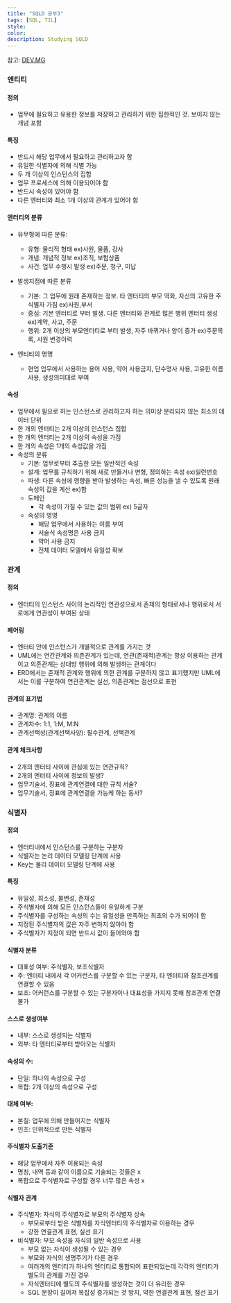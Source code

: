 ```yaml
---
title: "SQLD 공부3"
tags: [SQL, TIL]
style:
color:
description: Studying SQLD
---
```

참고: [DEV.MG](https://devmg.tistory.com/95)
### 엔티티

#### 정의
 - 업무에 필요하고 유용한 정보를 저장하고 관리하기 위한 집한적인 것. 보이지 않는 개념 포함

#### 특징
 - 반드시 해당 업무에서 필요하고 관리하고자 함
 - 유일한 식별자에 의해 식별 가능
 - 두 개 이상의 인스턴스의 집합
 - 업무 프로세스에 의해 이용되어야 함
 - 반드시 속성이 있어야 함
 - 다른 엔터티와 최소 1개 이상의 관계가 있어야 함

#### 엔터티의 분류
  - 유무형에 따른 분류:
     - 유형: 물리적 형태 ex)사원, 물품, 강사
     - 개념: 개념적 정보 ex)조직, 보험상품
     - 사건: 업무 수행시 발생 ex)주문, 청구, 미납

  - 발생지점에 따른 분류
    - 기본: 그 업무에 원래 존재하는 정보. 타 엔터티의 부모 역화, 자신의 고유한 주식별자 가짐 ex)사원,부서
    - 중심: 기본 엔터티로 부터 발생. 다른 엔터티와 관계로 많은 행위 엔터티 생성 ex)계약, 사고, 주문
    - 행위: 2개 이상의 부모엔터티로 부터 발생, 자주 바뀌거나 양이 증가 ex)주문목록, 사원 변경이력

   - 엔티티의 명명
      - 현업 업무에서 사용하는 용어 사용, 약어 사용금지, 단수명사 사용, 고유한 이름 사용, 생성의미대로 부여

#### 속성
  - 업무에서 필요로 하는 인스턴스로 관리하고자 하는 의미상 분리되지 않는 최소의 데이터 단위
  - 한 개의 엔터티는 2개 이상의 인스턴스 집합
  - 한 개의 엔터티는 2개 이상의 속성을 가짐
  - 한 개의 속성은 1개의 속성값을 가짐
  - 속성의 분류
     - 기본: 업무로부터 추출한 모든 일반적인 속성
     - 설계: 업무를 규칙하기 위해 새로 만들거나 변형, 정의하는 속성 ex)일련번호
     - 파생: 다른 속성에 영향을 받아 발생하는 속성, 빠른 성능을 낼 수 있도록 원래 속성의 값을 계산 ex)합
     - 도메인
        - 각 속성이 가질 수 있는 값의 범위 ex) 5글자
     - 속성의 명명
        - 해당 업무에서 사용하는 이름 부여
        - 서술식 속성명은 사용 금지
        - 약어 사용 금지
        - 전체 데이터 모델에서 유일성 확보  

### 관계

#### 정의
  - 엔터티의 인스턴스 사이의 논리적인 연관성으로서 존재의 형태로서나 행위로서 서로에게 연관성이 부여된 상태

#### 페어링
  - 엔터티 안에 인스턴스가 개별적으로 관계를 가지는 것
  - UML에는 연간관계와 의존관계가 있는데, 연관(존재적)관계는 항상 이용하는 관계이고 의존관계는 상대방 행위에 의해 발생하는 관계이다
  - ERD에서는 존재적 관계와 행위에 의한 관계를 구분하지 않고 표기했지만 UML에서는 이를 구분하여 연관관계는 실선, 의존관계는 점선으로 표현

#### 관계의 표기법
  - 관계명: 관계의 이름
  - 관계차수: 1:1, 1:M, M:N
  - 관계선택성(관계선택사양): 필수관계, 선택관계

#### 관계 체크사항
  - 2개의 엔터티 사이에 관심에 있는 연관규칙?
  - 2개의 엔터티 사이에 정보의 발생?
  - 업무기술서, 징표에 관계연결에 대한 규칙 서술?
  - 업무기술서, 징표에 관계연결을 가능케 하는 동사?

### 식별자

#### 정의
 - 엔터티내에서 인스턴스를 구분하는 구분자
 - 식별자는 논리 데이터 모델링 단계에 사용
 - Key는 물리 데이터 모델링 단계에 사용

#### 특징
 - 유일성, 최소성, 불변성, 존재성
 - 주식별자에 의해 모든 인스턴스들이 유일하게 구분
 - 주식별자를 구성하는 속성의 수는 유일성을 만족하는 최초의 수가 되어야 함
 - 지정된 주식별자의 값은 자주 변하지 않아야 함
 - 주식별자가 지정이 되면 반드시 값이 들어와야 함

#### 식별자 분류
 - 대표성 여부: 주식별자, 보조식별자
 - 주: 엔터티 내에서 각 어커런스를 구분할 수 있는 구분자, 타 엔터티와 참조관계를 연결할 수 있음
 - 보조: 어커런스를 구분할 수 있는 구분자이나 대표성을 가지지 못해 참조관계 연결 불가

#### 스스로 생성여부
 - 내부: 스스로 생성되는 식별자
 - 외부: 타 엔터티로부터 받아오는 식별자

#### 속성의 수:
 - 단일: 하나의 속성으로 구성
 - 복합: 2개 이상의 속성으로 구성

#### 대체 여부:
 - 본질: 업무에 의해 만들어지는 식별자
 - 인조: 인위적으로 만든 식별자

#### 주식별자 도출기준
 - 해당 업무에서 자주 이용되는 속성
 - 명칭, 내역 등과 같이 이름으로 기술되는 것들은 x
 - 복합으로 주식별자로 구성할 경우 너무 많은 속성 x

#### 식별자 관계
 - 주식별자: 자식의 주식별자로 부모의 주식별자 상속
    - 부모로부터 받은 식별자를 자식엔터티의 주식별자로 이용하는 경우
    - 강한 연결관계 표현, 실선 표기
 - 비식별자: 부모 속성을 자식의 일반 속성으로 사용
   - 부모 없는 자식이 생성될 수 있는 경우
   - 부모와 자식의 생명주기가 다른 경우
   - 여러개의 엔터티가 하나의 엔터티로 통합되어 표현되었는데 각각의 엔터티가 별도의 관계를 가진 경우
   - 자식엔터티에 별도의 주식별자를 생성하는 것이 더 유리한 경우
   - SQL 문장이 길어져 복잡성 증가되는 것 방지, 약한 연결관계 표현, 점선 표기 
